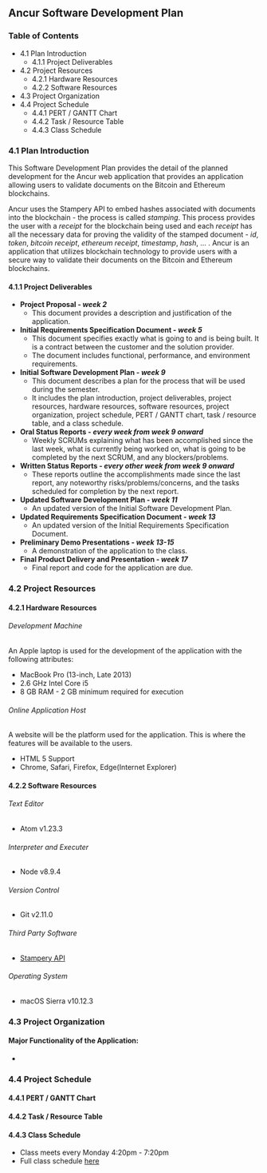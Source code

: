 ## Ancur Software Development Plan  

### Table of Contents
* 4.1 Plan Introduction
    * 4.1.1 Project Deliverables
* 4.2 Project Resources
    * 4.2.1 Hardware Resources
    * 4.2.2 Software Resources
* 4.3 Project Organization
* 4.4 Project Schedule
    * 4.4.1 PERT / GANTT Chart
    * 4.4.2 Task / Resource Table
    * 4.4.3 Class Schedule

### 4.1 Plan Introduction  
This Software Development Plan provides the detail of the planned development for the Ancur web application that provides an application allowing users to validate documents on the Bitcoin and Ethereum blockchains.  

Ancur uses the Stampery API to embed hashes associated with documents into the blockchain - the process is called *stamping*. This process provides the user with a *receipt* for the blockchain being used and each *receipt* has all the necessary data for proving the validity of the stamped document - *id*, *token*, *bitcoin receipt*, *ethereum receipt*, *timestamp*, *hash*, ... . Ancur is an application that utilizes blockchain technology to provide users with a secure way to validate their documents on the Bitcoin and Ethereum blockchains.

#### 4.1.1 Project Deliverables  
* **Project Proposal - *week 2***
    * This document provides a description and justification of the application.
* **Initial Requirements Specification Document - *week 5***
    * This document specifies exactly what is going to and is being built. It is a contract between the customer and the solution provider.
    * The document includes functional, performance, and environment requirements.
* **Initial Software Development Plan - *week 9***
    * This document describes a plan for the process that will be used during the semester.
    * It includes the plan introduction, project deliverables, project resources, hardware resources, software resources, project organization, project schedule, PERT / GANTT chart, task / resource table, and a class schedule.
* **Oral Status Reports - *every week from week 9 onward***
    * Weekly SCRUMs explaining what has been accomplished since the last week, what is currently being worked on, what is going to be completed by the next SCRUM, and any blockers/problems.
* **Written Status Reports - *every other week from week 9 onward***
    * These reports outline the accomplishments made since the last report, any noteworthy risks/problems/concerns, and the tasks scheduled for completion by the next report.
* **Updated Software Development Plan - *week 11***
    * An updated version of the Initial Software Development Plan.
* **Updated Requirements Specification Document - *week 13***
    * An updated version of the Initial Requirements Specification Document.
* **Preliminary Demo Presentations - *week 13-15***
    * A demonstration of the application to the class.
* **Final Product Delivery and Presentation - *week 17***
    * Final report and code for the application are due.  

### 4.2 Project Resources  
#### 4.2.1 Hardware Resources
###### Development Machine  
An Apple laptop is used for the development of the application with the following attributes:
* MacBook Pro (13-inch, Late 2013)
* 2.6 GHz Intel Core i5
* 8 GB RAM - 2 GB minimum required for execution

###### Online Application Host  
A website will be the platform used for the application. This is where the features will be available to the users.
* HTML 5 Support
* Chrome, Safari, Firefox, Edge(Internet Explorer)  

#### 4.2.2 Software Resources
###### Text Editor
* Atom v1.23.3  

###### Interpreter and Executer
* Node v8.9.4  

###### Version Control
* Git v2.11.0  

###### Third Party Software
* [Stampery API](https://stampery.com/)

###### Operating System
* macOS Sierra v10.12.3  

### 4.3 Project Organization
#### Major Functionality of the Application:
*
### 4.4 Project Schedule
#### 4.4.1 PERT / GANTT Chart
#### 4.4.2 Task / Resource Table
#### 4.4.3 Class Schedule  
* Class meets every Monday 4:20pm - 7:20pm
* Full class schedule [here](http://bjohnson.lmu.build/cmsi402web/classnotes.html)
